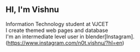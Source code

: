 ## HI, I'm Vishnu

Information Technology student at VJCET<br/>
I create themed web pages and database<br/>
I'm an intermediate level user in blender[Instagram].(https://www.instagram.com/n0t.vishnu/?hl=en)
